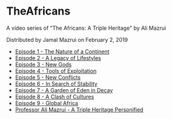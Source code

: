 ﻿# TheAfricans
A video series of "The Africans: A Triple Heritage" by Ali Mazrui

Distributed by Jamal Mazrui on February 2, 2019

- [Episode 1 - The Nature of a Continent](https://github.com/jamalmazrui/TheAfricans/raw/The%20Africans%20-%20Episode%201%20-%20The%20Nature%20of%20a%20Continent.mp4)
- [Episode 2 - A Legacy of Lifestyles](https://github.com/jamalmazrui/TheAfricans/raw/The%20Africans%20-%20Episode%202%20-%20A%20Legacy%20of%20Lifestyles.mp4)
- [Episode 3 - New Gods](https://github.com/jamalmazrui/TheAfricans/raw/The%20Africans%20-%20Episode%203%20-%20New%20Gods.mp4)
- [Episode 4 - Tools of Exploitation](https://github.com/jamalmazrui/TheAfricans/raw/The%20Africans%20-%20Episode%204%20-%20Tools%20of%20Exploitation.mp4)
- [Episode 5 - New Conflicts](https://github.com/jamalmazrui/TheAfricans/raw/The%20Africans%20-%20Episode%205%20-%20New%20Conflicts.mp4)
- [Episode 6 - In Search of Stability](https://github.com/jamalmazrui/TheAfricans/raw/The%20Africans%20-%20Episode%206%20-%20In%20Search%20of%20Stability.mp4)
- [Episode 7 - A Garden of Eden in Decay](https://github.com/jamalmazrui/TheAfricans/raw/The%20Africans%20-%20Episode%207%20-%20A%20Garden%20of%20Eden%20in%20Decay.mp4)
- [Episode 8 - A Clash of Cultures](https://github.com/jamalmazrui/TheAfricans/raw/The%20Africans%20-%20Episode%208%20-%20A%20Clash%20of%20Cultures.mp4)
- [Episode 9 - Global Africa](https://github.com/jamalmazrui/TheAfricans/raw/The%20Africans%20-%20Episode%209%20-%20Global%20Africa.mp4)
- [Professor Ali Mazrui - A Triple Heritage Personified](https://github.com/jamalmazrui/TheAfricans/raw/Professor%20Ali%20Mazrui%20-%20A%20Triple%20Heritage%20Personified.mp4)
